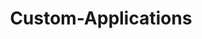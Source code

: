 ---
layout: tag-list
type: tag
title: Custom-Applications
slug: Custom-Applications
category: Tag
sidebar: false
description: >
    Custom Applications (Aplicaciones Personalizadas) se refiere a software o aplicaciones desarrolladas específicamente para satisfacer los requisitos y necesidades únicas de una organización o empresa en particular. Estas aplicaciones personalizadas están diseñadas y construidas para adaptarse a los procesos comerciales específicos y los flujos de trabajo de una organización, a diferencia de las aplicaciones de software de uso general que están diseñadas para ser utilizadas por una amplia gama de usuarios y organizaciones.
---